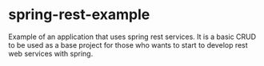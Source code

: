 # spring-rest-example

Example of an application that uses spring rest services. 
It is a basic CRUD to be used as a base project for those who wants to start to develop rest web services with spring.
